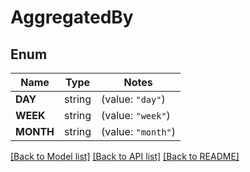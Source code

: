 # AggregatedBy

## Enum

Name | Type | Notes
------------ | ------------- | -------------
**DAY** | string | (value: `"day"`)
**WEEK** | string | (value: `"week"`)
**MONTH** | string | (value: `"month"`)


[[Back to Model list]](../README.md#documentation-for-models) [[Back to API list]](../README.md#documentation-for-api-endpoints) [[Back to README]](../README.md)


